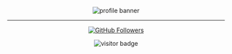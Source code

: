<!-- Banner image (optional, replace with your own or use a generated one) -->
<p align="center">
  <img src="https://capsule-render.vercel.app/api?type=waving&color=gradient&height=200&section=header&text=Hi%20👋!&fontSize=40&fontAlignY=40" alt="profile banner"/>
</p>

---
<!-- Badges and quick info -->
<div>
<p align="center">
  <a href="https://github.com/RZhang05"><img src="https://img.shields.io/github/followers/RZhang05?label=Follow&style=social" alt="GitHub Followers"/></a>
</p>

<p align="center">
  <img src="https://visitor-badge.laobi.icu/badge?page_id=RZhang05.RZhang05" alt="visitor badge"/>
</p>
</div>
